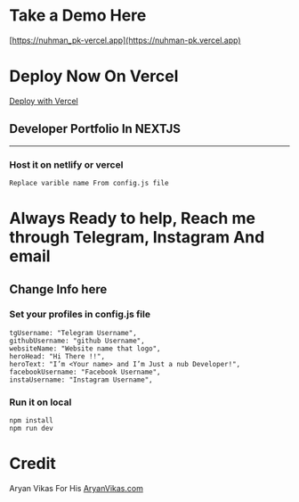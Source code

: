 # Take a Demo Here 
  [https://nuhman_pk-vercel.app](https://nuhman-pk.vercel.app)

# Deploy Now On Vercel

[Deploy with Vercel](https://vercel.co/new/project?templatehttps://github.com/nuhmanpk/Simple-Portfolio-web)

## Developer Portfolio In NEXTJS

____
### Host it on netlify or vercel

    Replace varible name From config.js file

# Always Ready to help, Reach me through Telegram, Instagram And email

## Change Info here
 
### Set your profiles in config.js file

    tgUsername: "Telegram Username",
    githubUsername: "github Username",
    websiteName: "Website name that logo",
    heroHead: "Hi There !!",
    heroText: "I’m <Your name> and I’m Just a nub Developer!",
    facebookUsername: "Facebook Username",
    instaUsername: "Instagram Username",


### Run it on local
    npm install
    npm run dev


# Credit 
 Aryan Vikas For His [AryanVikas.com](https://github.com/aryanvikash)
